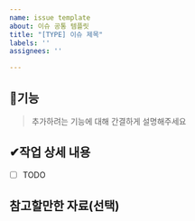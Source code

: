 ```yaml
---
name: issue template
about: 이슈 공통 템플릿
title: "[TYPE] 이슈 제목"
labels: ''
assignees: ''

---
```


## 📄기능
> 추가하려는 기능에 대해 간결하게 설명해주세요

## ✔작업 상세 내용
- [ ] TODO

## 참고할만한 자료(선택)
